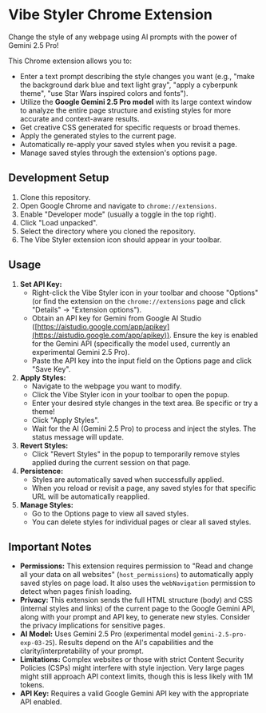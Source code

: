 # Vibe Styler Chrome Extension

Change the style of any webpage using AI prompts with the power of Gemini 2.5 Pro!

This Chrome extension allows you to:
*   Enter a text prompt describing the style changes you want (e.g., "make the background dark blue and text light gray", "apply a cyberpunk theme", "use Star Wars inspired colors and fonts").
*   Utilize the **Google Gemini 2.5 Pro model** with its large context window to analyze the entire page structure and existing styles for more accurate and context-aware results.
*   Get creative CSS generated for specific requests or broad themes.
*   Apply the generated styles to the current page.
*   Automatically re-apply your saved styles when you revisit a page.
*   Manage saved styles through the extension's options page.

## Development Setup

1.  Clone this repository.
2.  Open Google Chrome and navigate to `chrome://extensions`.
3.  Enable "Developer mode" (usually a toggle in the top right).
4.  Click "Load unpacked".
5.  Select the directory where you cloned the repository.
6.  The Vibe Styler extension icon should appear in your toolbar.

## Usage

1.  **Set API Key:**
    *   Right-click the Vibe Styler icon in your toolbar and choose "Options" (or find the extension on the `chrome://extensions` page and click "Details" -> "Extension options").
    *   Obtain an API key for Gemini from Google AI Studio ([https://aistudio.google.com/app/apikey](https://aistudio.google.com/app/apikey)). Ensure the key is enabled for the Gemini API (specifically the model used, currently an experimental Gemini 2.5 Pro).
    *   Paste the API key into the input field on the Options page and click "Save Key".
2.  **Apply Styles:**
    *   Navigate to the webpage you want to modify.
    *   Click the Vibe Styler icon in your toolbar to open the popup.
    *   Enter your desired style changes in the text area. Be specific or try a theme!
    *   Click "Apply Styles".
    *   Wait for the AI (Gemini 2.5 Pro) to process and inject the styles. The status message will update.
3.  **Revert Styles:**
    *   Click "Revert Styles" in the popup to temporarily remove styles applied during the current session on that page.
4.  **Persistence:**
    *   Styles are automatically saved when successfully applied.
    *   When you reload or revisit a page, any saved styles for that specific URL will be automatically reapplied.
5.  **Manage Styles:**
    *   Go to the Options page to view all saved styles.
    *   You can delete styles for individual pages or clear all saved styles.

## Important Notes

*   **Permissions:** This extension requires permission to "Read and change all your data on all websites" (`host_permissions`) to automatically apply saved styles on page load. It also uses the `webNavigation` permission to detect when pages finish loading.
*   **Privacy:** This extension sends the full HTML structure (body) and CSS (internal styles and links) of the current page to the Google Gemini API, along with your prompt and API key, to generate new styles. Consider the privacy implications for sensitive pages.
*   **AI Model:** Uses Gemini 2.5 Pro (experimental model `gemini-2.5-pro-exp-03-25`). Results depend on the AI's capabilities and the clarity/interpretability of your prompt.
*   **Limitations:** Complex websites or those with strict Content Security Policies (CSPs) might interfere with style injection. Very large pages might still approach API context limits, though this is less likely with 1M tokens.
*   **API Key:** Requires a valid Google Gemini API key with the appropriate API enabled. 